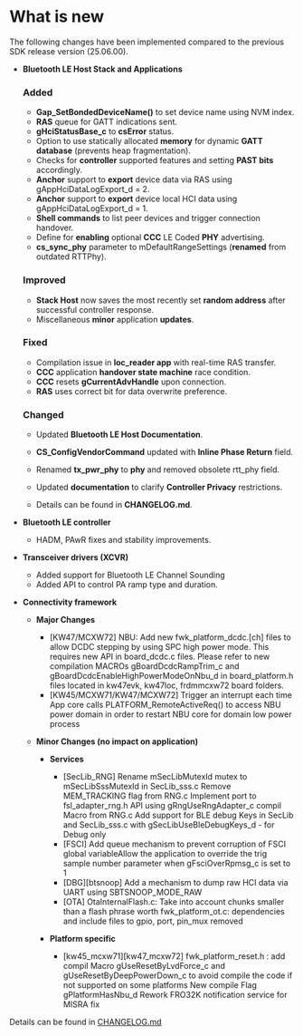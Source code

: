 # What is new 

The following changes have been implemented compared to the previous SDK release version \(25.06.00\).


-   **Bluetooth LE Host Stack and Applications**
    ### Added
    -   **Gap_SetBondedDeviceName()** to set device name using NVM index.
    -   **RAS** queue for GATT indications sent.
    -   **gHciStatusBase_c** to **csError** status.
    -   Option to use statically allocated **memory** for dynamic **GATT database** (prevents heap fragmentation).
    -   Checks for **controller** supported features and setting **PAST bits** accordingly.
    -   **Anchor** support to **export** device data via RAS using gAppHciDataLogExport_d = 2.
    -   **Anchor** support to **export** device local HCI data using gAppHciDataLogExport_d = 1.
    -   **Shell commands** to list peer devices and trigger connection handover.
    -   Define for **enabling** optional **CCC** LE Coded **PHY** advertising.
    -   **cs_sync_phy** parameter to mDefaultRangeSettings (**renamed** from outdated RTTPhy).

    ### Improved
    -   **Stack Host** now saves the most recently set **random address** after successful controller response.
    -   Miscellaneous **minor** application **updates**.

    ### Fixed
    -   Compilation issue in **loc_reader app** with real-time RAS transfer.
    -   **CCC** application **handover state machine** race condition.
    -   **CCC** resets **gCurrentAdvHandle** upon connection.
    -   **RAS** uses correct bit for data overwrite preference.

    ### Changed
    -   Updated **Bluetooth LE Host Documentation**.
    -   **CS_ConfigVendorCommand** updated with **Inline Phase Return** field.
    -   Renamed **tx_pwr_phy** to **phy** and removed obsolete rtt_phy field.
    -   Updated **documentation** to clarify **Controller Privacy** restrictions.

    -   Details can be found in **CHANGELOG.md**.
-   **Bluetooth LE controller**
    -   HADM, PAwR fixes and stability improvements.

-   **Transceiver drivers (XCVR)**
    -   Added support for Bluetooth LE Channel Sounding
    -   Added API to control PA ramp type and duration.

-   **Connectivity framework**

    -   **Major Changes**
        -   [KW47/MCXW72] NBU: Add new fwk_platform_dcdc.[ch] files to allow DCDC stepping by using SPC high power mode. This requires new API in board_dcdc.c files. Please refer to new compilation MACROs gBoardDcdcRampTrim_c and gBoardDcdcEnableHighPowerModeOnNbu_d in board_platform.h files located in kw47evk, kw47loc, frdmmcxw72 board folders.
        -   [KW45/MCXW71/KW47/MCXW72] Trigger an interrupt each time App core calls PLATFORM_RemoteActiveReq() to access NBU power domain in order to restart NBU core for domain low power process
    -   **Minor Changes (no impact on application)**

        -   **Services**
            - [SecLib_RNG]
              Rename mSecLibMutexId mutex to mSecLibSssMutexId in SecLib_sss.c
              Remove MEM_TRACKING flag from RNG.c
              Implement port to fsl_adapter_rng.h API using gRngUseRngAdapter_c compil Macro from RNG.c
              Add support for BLE debug Keys in SecLib and SecLib_sss.c with gSecLibUseBleDebugKeys_d - for Debug only
            - [FSCI] Add queue mechanism to prevent corruption of FSCI global variableAllow the application to override the trig sample number parameter when gFsciOverRpmsg_c is set to 1
            - [DBG][btsnoop] Add a mechanism to dump raw HCI data via UART using SBTSNOOP_MODE_RAW
            - [OTA]
              OtaInternalFlash.c: Take into account chunks smaller than a flash phrase worth
              fwk_platform_ot.c: dependencies and include files to gpio, port, pin_mux removed

        -   **Platform specific**
		    - [kw45_mcxw71][kw47_mcxw72]
              fwk_platform_reset.h : add compil Macro gUseResetByLvdForce_c and gUseResetByDeepPowerDown_c to avoid compile the code if not supported on some platforms
              New compile Flag gPlatformHasNbu_d
              Rework FRO32K notification service for MISRA fix

Details can be found in [CHANGELOG.md](../../../../../../middleware/wireless/framework/CHANGELOG.md)

